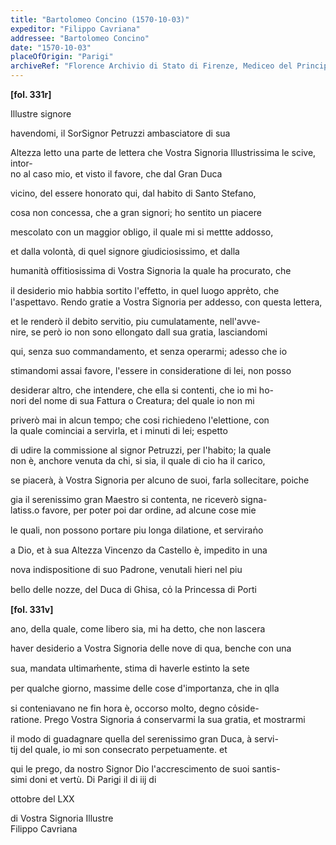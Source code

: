 ```yaml
---
title: "Bartolomeo Concino (1570-10-03)"
expeditor: "Filippo Cavriana"
addressee: "Bartolomeo Concino"
date: "1570-10-03"
placeOfOrigin: "Parigi"
archiveRef: "Florence Archivio di Stato di Firenze, Mediceo del Principato, 555, fols. -"
---
```



**[fol. 331r]**

Illustre signore 

  
havendomi, il SorSignor Petruzzi ambasciatore di sua 
            
Altezza  letto una parte de lettera  che Vostra Signoria Illustrissima  le scive, intor-  
no al caso mio, et visto il favore, che dal Gran Duca
            
vicino, del essere honorato qui, dal habito di Santo  Stefano,
            
cosa non concessa, che a gran signori; ho sentito un piacere
            
mescolato con un maggior obligo, il quale mi si mettte addosso,
            
et dalla volontà, di quel signore  giudiciosissimo, et dalla
            
humanità offitiosissima di Vostra Signoria  la quale ha procurato, che
            
il desiderio mio habbia sortito l'effetto, in quel luogo appre̍to, che l'aspettavo. Rendo gratie a Vostra Signoria  per addesso, con questa lettera,
            
et le renderò il debito servitio, piu cumulatamente, nell'avve-  
nire, se però io non sono ellongato dall sua gratia, lasciandomi
            
qui, senza suo commandamento, et senza operarmi; adesso che io
            
stimandomi assai favore, l'essere in consideratione di lei, non posso
            
desiderar altro, che intendere, che ella si contenti, che io mi ho-  
nori del nome di sua Fattura o Creatura; del quale io non mi
            
priverò mai in alcun tempo; che cosi richiedeno l'elettione, con   
la quale cominciai a servirla, et i minuti di lei; espetto
            
di udire la commissione al signor Petruzzi, per l'habito; la quale   
non è, anchore venuta da chi, si sia, il quale di cio ha il carico,
            
se piacerà, à Vostra Signoria  per alcuno de suoi, farla sollecitare, poiche
            
gia il serenissimo  gran Maestro  si contenta, ne riceverò signa-  
latiss.o favore, per poter poi dar ordine, ad alcune cose mie
            
le quali, non  possono portare piu longa dilatione, et serviran̍o
            
a Dio, et à sua Altezza Vincenzo da Castello è, impedito in una
            
nova indispositione di suo Padrone, venutali hieri nel piu
            
bello delle nozze, del Duca di Ghisa, co̍ la Princessa di Porti


**[fol. 331v]**

  
ano, della quale, come libero sia, mi ha detto, che non  lascera
            
haver desiderio a Vostra Signoria  delle nove di qua, benche con una
            
sua, mandata ultimam̍ente, stima di haverle estinto la sete
            
per qualche giorno, massime delle cose d'importanza, che in qlla
            
si conteniavano ne fin hora è, occorso molto, degno co̍side-  
ratione. Prego Vostra Signoria  á conservarmi la sua gratia, et mostrarmi
            
il modo di guadagnare quella del serenissimo  gran Duca, à servi-  
tij del quale, io mi son consecrato perpetuamente. et
            
qui le prego, da nostro Signor  Dio l'accrescimento de suoi santis-  
simi doni et vertù. Di Parigi il di iij di
            
ottobre del LXX

  
di Vostra Signoria Illustre   
Filippo Cavriana

